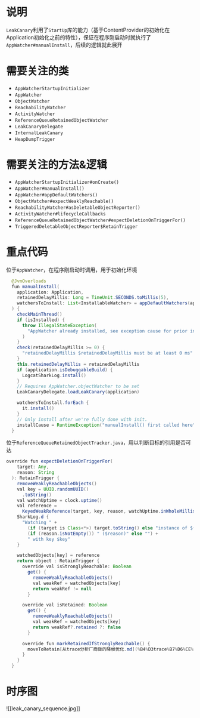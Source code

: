 # 说明
`LeakCanary`利用了`StartUp`库的能力（基于ContentProvider的初始化在Application初始化之前的特性），保证在程序刚启动时就执行了`AppWatcher#manualInstall`，后续的逻辑就此展开
# 需要关注的类
- `AppWatcherStartupInitializer`
- `AppWatcher`
- `ObjectWatcher`
- `ReachabilityWatcher`
- `ActivityWatcher`
- `ReferenceQueueRetainedObjectWatcher`
- `LeakCanaryDelegate`
- `InternalLeakCanary`
- `HeapDumpTrigger`

# 需要关注的方法&逻辑
- `AppWatcherStartupInitializer#onCreate()`
- `AppWatcher#manualInstall()`
- `AppWatcher#appDefaultWatchers()`
- `ObjectWatcher#expectWeaklyReachable()`
- `ReachabilityWatcher#asDeletableObjectReporter()`
- `ActivityWatcher#lifecycleCallbacks`
- `ReferenceQueueRetainedObjectWatcher#expectDeletionOnTriggerFor()`
- `TriggeredDeletableObjectReporter$RetainTrigger`

# 重点代码
位于`AppWatcher`，在程序刚启动时调用，用于初始化环境
```java
  @JvmOverloads
  fun manualInstall(
    application: Application,
    retainedDelayMillis: Long = TimeUnit.SECONDS.toMillis(5),
    watchersToInstall: List<InstallableWatcher> = appDefaultWatchers(application)
  ) {
    checkMainThread()
    if (isInstalled) {
      throw IllegalStateException(
        "AppWatcher already installed, see exception cause for prior install call", installCause
      )
    }
    check(retainedDelayMillis >= 0) {
      "retainedDelayMillis $retainedDelayMillis must be at least 0 ms"
    }
    this.retainedDelayMillis = retainedDelayMillis
    if (application.isDebuggableBuild) {
      LogcatSharkLog.install()
    }
    // Requires AppWatcher.objectWatcher to be set
    LeakCanaryDelegate.loadLeakCanary(application)

    watchersToInstall.forEach {
      it.install()
    }
    // Only install after we're fully done with init.
    installCause = RuntimeException("manualInstall() first called here")
  }
```
位于`ReferenceQueueRetainedObjectTracker.java`，用以判断目标的引用是否可达
```java
override fun expectDeletionOnTriggerFor(
    target: Any,
    reason: String
  ): RetainTrigger {
    removeWeaklyReachableObjects()
    val key = UUID.randomUUID()
      .toString()
    val watchUptime = clock.uptime()
    val reference =
      KeyedWeakReference(target, key, reason, watchUptime.inWholeMilliseconds, queue)
    SharkLog.d {
      "Watching " +
        (if (target is Class<*>) target.toString() else "instance of ${target.javaClass.name}") +
        (if (reason.isNotEmpty()) " ($reason)" else "") +
        " with key $key"
    }

    watchedObjects[key] = reference
    return object : RetainTrigger {
      override val isStronglyReachable: Boolean
        get() {
          removeWeaklyReachableObjects()
          val weakRef = watchedObjects[key]
          return weakRef != null
        }

      override val isRetained: Boolean
        get() {
          removeWeaklyReachableObjects()
          val weakRef = watchedObjects[key]
          return weakRef?.retained ?: false
        }

      override fun markRetainedIfStronglyReachable() {
        moveToRetain[从trace分析厂商做的降帧优化.md](%B4%D3trace%B7%D6%CE%F6%B3%A7%C9%CC%D7%F6%B5%C4%BD%B5%D6%A1%D3%C5%BB%AF.md)ed(key)
      }
    }
  }
```
# 时序图
![[leak_canary_sequence.jpg]]
